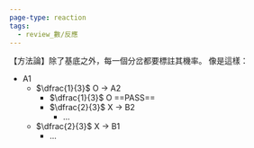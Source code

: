 ```yaml
---
page-type: reaction
tags:
  - review_數/反應
---
```

【方法論】除了基底之外，每一個分岔都要標註其機率。
像是這樣：
- A1
	- $\dfrac{1}{3}$ O -> A2
		- $\dfrac{1}{3}$ O ==PASS==
		- $\dfrac{2}{3}$ X -> B2
			- ...
	- $\dfrac{2}{3}$ X -> B1
		- ...